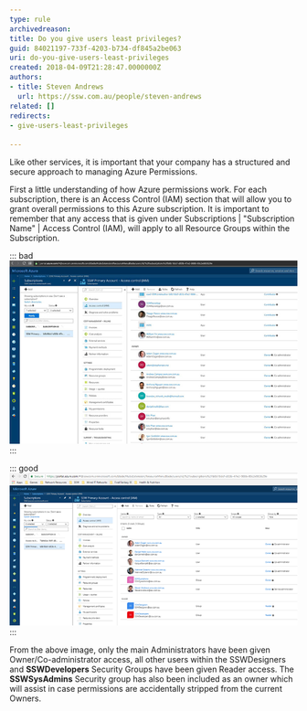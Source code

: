 ```yaml
---
type: rule
archivedreason: 
title: Do you give users least privileges?
guid: 84021197-733f-4203-b734-df845a2be063
uri: do-you-give-users-least-privileges
created: 2018-04-09T21:28:47.0000000Z
authors:
- title: Steven Andrews
  url: https://ssw.com.au/people/steven-andrews
related: []
redirects:
- give-users-least-privileges

---
```


Like other services, it is important that your company has a structured and secure approach to managing Azure Permissions.

First a little understanding of how Azure permissions work. For each subscription, there is an Access Control (IAM) section that will allow you to grant overall permissions to this Azure subscription. It is important to remember that any access that is given under Subscriptions | "Subscription Name" | Access Control (IAM), will apply to all Resource Groups within the Subscription.

<!--endintro-->


::: bad  
![Figure: Bad example - too many people have Owner permission on the subscription level](azure-permissions-bad.jpg)  
:::


::: good  
![Figure: Good Example - only Administrators that will be managing overall permissions and content have been given Owner/Co-administrator](azure-permissions-good.png)  
:::

From the above image, only the main Administrators have been given Owner/Co-administrator access, all other users within the SSWDesigners and  **SSWDevelopers** Security Groups have been given Reader access. The  **SSWSysAdmins** Security group has also been included as an owner which will assist in case permissions are accidentally stripped from the current Owners.
